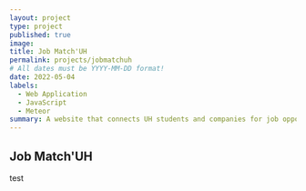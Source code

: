 ```yaml
---
layout: project
type: project
published: true
image:
title: Job Match'UH
permalink: projects/jobmatchuh
# All dates must be YYYY-MM-DD format!
date: 2022-05-04
labels:
  - Web Application
  - JavaScript
  - Meteor
summary: A website that connects UH students and companies for job opportunities.
---
```

## Job Match'UH

test
